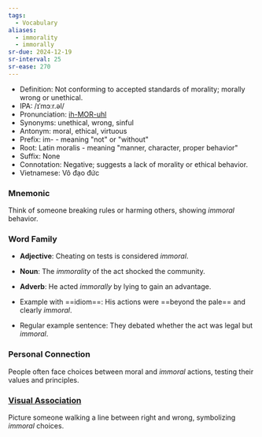 ```yaml
---
tags:
  - Vocabulary
aliases:
  - immorality
  - immorally
sr-due: 2024-12-19
sr-interval: 25
sr-ease: 270
---
```

- Definition: Not conforming to accepted standards of morality; morally wrong or unethical.
- IPA: /ɪˈmɔːr.əl/
- Pronunciation: [ih-MOR-uhl](https://www.google.com/search?q=how+to+pronounce+immoral)
- Synonyms: unethical, wrong, sinful
- Antonym: moral, ethical, virtuous
- Prefix: im- - meaning "not" or "without"
- Root: Latin moralis - meaning "manner, character, proper behavior"
- Suffix: None
- Connotation: Negative; suggests a lack of morality or ethical behavior.
- Vietnamese: Vô đạo đức

### Mnemonic

Think of someone breaking rules or harming others, showing *immoral* behavior.

### Word Family

- **Adjective**: Cheating on tests is considered *immoral*.
- **Noun**: The *immorality* of the act shocked the community.
- **Adverb**: He acted *immorally* by lying to gain an advantage.

- Example with ==idiom==: His actions were ==beyond the pale== and clearly *immoral*.
- Regular example sentence: They debated whether the act was legal but *immoral*.

### Personal Connection

People often face choices between moral and *immoral* actions, testing their values and principles.

### [Visual Association](https://www.google.com/search?tbm=isch&q=immoral)

Picture someone walking a line between right and wrong, symbolizing *immoral* choices.
